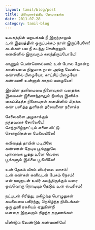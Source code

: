 ```yaml
---
layout: tamil/blog/post
title: பிரிவுணர்த்திய தேவதைக்கு
date: 2011-07-28
category: tamil-blog
---
```


உலகத்தின் மறுபக்கம் நீ இருந்தாலும் <br/>
உன் இதயத்தின் ஒருப்பக்கம் நான் இருப்பேனே! <br/>
கடல்கள் பல நீ கடந்து சென்றாலும் <br/>
கனவினில் இருவரும் கலந்திருப்போமே!

காணும் பெண்ணெல்லாம் உன் போல தோன்ற <br/>
காண்பவை நிஜமாக நான் அங்கு வேண்ட <br/>
கண்ணில் பிழையோ, காட்சிப் பிழையோ <br/>
கண்மணி உன்னால் காதல் மழையோ!

இரவின் தனிமையை நினைவுகள் வதைக்க <br/>
இமைகள் இணைந்தாலும் நீயங்கு இனிக்க <br/>
கைப்பிடித்த நினைவுகள் கனவினில் மிதக்க <br/>
கண் பனித்த துளிகள் தலையணை நனைக்க

சேலைகளை அழகாக்கும் <br/>
நந்தவனச் சோலையே! <br/>
செந்தமிழ்நாட்டில் எனை விட்டு <br/>
சென்றதென்ன மேலையிலே!

கவிதைத் தாயின் மடியிலே <br/>
கண்ணன் தேடிய பூங்குழலே <br/>
புன்னகை பூத்து உனை வெல்ல <br/>
பூக்களும் இல்லை பூமியிலே!

உன் தேகம் வீசும் வியர்வை வாசம்! <br/>
உன் கண்கள் கனிவுடன் பேசும் நேசம்! <br/>
என் ஊனுடன் உயிர் கலந்திருக்கும் வரை <br/>
ஒவ்வொரு நொடியும் தேடும் உன் ஸ்பரிசம்!

நட்புடன் சிரித்து, மகிழ்ந்த பொழுதுகள் <br/>
கவலையை பகிர்ந்து, நெகிழ்ந்த நிமிடங்கள் <br/>
ஒரு துளி ரகசியம் ஏதுமின்றி <br/>
மனதை இருவரும் திறந்த தருணங்கள்

மீண்டும் வேண்டும் கண்மணியே!

